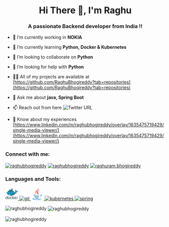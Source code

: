 <h1 align="center">Hi There 👋, I'm Raghu</h1>
<h3 align="center">A passionate Backend developer from India !!</h3>


- 🔭 I’m currently working in **NOKIA**

- 🌱 I’m currently learning **Python, Docker & Kubernetes**

- 👯 I’m looking to collaborate on **Python**

- 🤝 I’m looking for help with **Python**

- 👨‍💻 All of my projects are available at [https://github.com/RaghuBhogireddy?tab=repositories](https://github.com/RaghuBhogireddy?tab=repositories)

- 💬 Ask me about **java, Spring Boot**

- 📫 Reach out from here <img alt="Twitter URL" src="https://img.shields.io/twitter/url?label=raghubhogireddy&style=social&url=https%3A%2F%2Ftwitter.com%2Fraghubhogireddy">

- 📄 Know about my experiences [https://www.linkedin.com/in/raghubhogireddy/overlay/1635475719429/single-media-viewer/](https://www.linkedin.com/in/raghubhogireddy/overlay/1635475719429/single-media-viewer/)

<h3 align="left">Connect with me:</h3>
<p align="left">
<a href="https://twitter.com/raghubhogireddy" target="blank"><img align="center" src="https://raw.githubusercontent.com/rahuldkjain/github-profile-readme-generator/master/src/images/icons/Social/twitter.svg" alt="raghubhogireddy" height="30" width="40" /></a>
<a href="https://linkedin.com/in/raghubhogireddy" target="blank"><img align="center" src="https://raw.githubusercontent.com/rahuldkjain/github-profile-readme-generator/master/src/images/icons/Social/linked-in-alt.svg" alt="raghubhogireddy" height="30" width="40" /></a>
<a href="https://instagram.com/raghuram.bhogireddy" target="blank"><img align="center" src="https://raw.githubusercontent.com/rahuldkjain/github-profile-readme-generator/master/src/images/icons/Social/instagram.svg" alt="raghuram.bhogireddy" height="30" width="40" /></a>
</p>

<h3 align="left">Languages and Tools:</h3>
<p align="left"> <a href="https://www.docker.com/" target="_blank" rel="noreferrer"> <img src="https://raw.githubusercontent.com/devicons/devicon/master/icons/docker/docker-original-wordmark.svg" alt="docker" width="40" height="40"/> </a> <a href="https://git-scm.com/" target="_blank" rel="noreferrer"> <img src="https://www.vectorlogo.zone/logos/git-scm/git-scm-icon.svg" alt="git" width="40" height="40"/> </a> <a href="https://www.java.com" target="_blank" rel="noreferrer"> <img src="https://raw.githubusercontent.com/devicons/devicon/master/icons/java/java-original.svg" alt="java" width="40" height="40"/> </a> <a href="https://kubernetes.io" target="_blank" rel="noreferrer"> <img src="https://www.vectorlogo.zone/logos/kubernetes/kubernetes-icon.svg" alt="kubernetes" width="40" height="40"/> </a> <a href="https://spring.io/" target="_blank" rel="noreferrer"> <img src="https://www.vectorlogo.zone/logos/springio/springio-icon.svg" alt="spring" width="40" height="40"/> </a> </p>

<p><img align="left" src="https://github-readme-stats.vercel.app/api/top-langs?username=raghubhogireddy&show_icons=true&locale=en&layout=compact" alt="raghubhogireddy" /></p>

<p>&nbsp;<img align="center" src="https://github-readme-stats.vercel.app/api?username=raghubhogireddy&show_icons=true&locale=en" alt="raghubhogireddy" /></p>

<p><img align="center" src="https://github-readme-streak-stats.herokuapp.com/?user=raghubhogireddy&" alt="raghubhogireddy" /></p>
